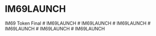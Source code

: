 # IM69LAUNCH
 IM69 Token Final
#   I M 6 9 L A U N C H  
 #   I M 6 9 L A U N C H  
 #   I M 6 9 L A U N C H  
 #   I M 6 9 L A U N C H  
 #   I M 6 9 L A U N C H  
 #   I M 6 9 L A U N C H  
 